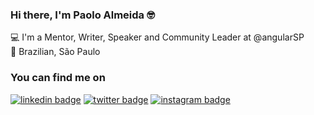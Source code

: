 ### Hi there, I'm Paolo Almeida 🤓

💻 I'm a Mentor, Writer, Speaker and Community Leader at @angularSP <br>
🏡 Brazilian, São Paulo

### You can find me on

[![linkedin badge](https://img.shields.io/badge/paoloalmeida-30302f?style=flat&logo=linkedin)](https://www.linkedin.com/in/paoloalmeida/)
[![twitter badge](https://img.shields.io/badge/@paoloalmeida-30302f?style=flat&logo=twitter)](https://twitter.com/paolo_almeida)
[![instagram badge](https://img.shields.io/badge/@paoloalmeida_-30302f?style=flat&logo=instagram)](https://instagram.com/paoloalmeida_)



